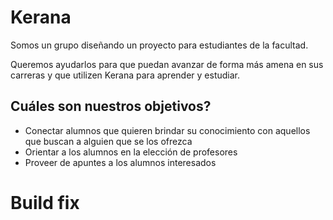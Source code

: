 # Kerana

Somos un grupo diseñando un proyecto para estudiantes de la facultad.

Queremos ayudarlos para que puedan avanzar de forma más amena en sus carreras y que utilizen Kerana para aprender y estudiar.


## Cuáles son nuestros objetivos?

- Conectar alumnos que quieren brindar su conocimiento con aquellos que buscan a alguien que se los ofrezca
- Orientar a los alumnos en la elección de profesores
- Proveer de apuntes a los alumnos interesados

# Build fix



